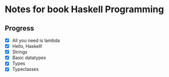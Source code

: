 # Notes for book Haskell Programming

## Progress

- [x] All you need is lambda
- [x] Hello, Haskell!
- [x] Strings
- [x] Basic datatypes
- [x] Types
- [x] Typeclasses
